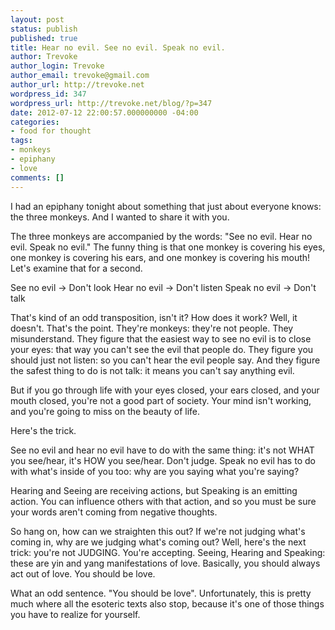 ```yaml
---
layout: post
status: publish
published: true
title: Hear no evil. See no evil. Speak no evil.
author: Trevoke
author_login: Trevoke
author_email: trevoke@gmail.com
author_url: http://trevoke.net
wordpress_id: 347
wordpress_url: http://trevoke.net/blog/?p=347
date: 2012-07-12 22:00:57.000000000 -04:00
categories:
- food for thought
tags:
- monkeys
- epiphany
- love
comments: []
---
```

I had an epiphany tonight about something that just about everyone knows: the three monkeys. And I wanted to share it with you.

The three monkeys are accompanied by the words: "See no evil. Hear no evil. Speak no evil." The funny thing is that one monkey is covering his eyes, one monkey is covering his ears, and one monkey is covering his mouth! Let's examine that for a second.

See no evil -&gt; Don't look
Hear no evil -&gt; Don't listen
Speak no evil -&gt; Don't talk

That's kind of an odd transposition, isn't it? How does it work?
Well, it doesn't. That's the point. They're monkeys: they're not people. They misunderstand. They figure that the easiest way to see no evil is to close your eyes: that way you can't see the evil that people do. They figure you should just not listen: so you can't hear the evil people say. And they figure the safest thing to do is not talk: it means you can't say anything evil.

But if you go through life with your eyes closed, your ears closed, and your mouth closed, you're not a good part of society. Your mind isn't working, and you're going to miss on the beauty of life.

Here's the trick.

See no evil and hear no evil have to do with the same thing: it's not WHAT you see/hear, it's HOW you see/hear. Don't judge. Speak no evil has to do with what's inside of you too: why are you saying what you're saying?

Hearing and Seeing are receiving actions, but Speaking is an emitting action. You can influence others with that action, and so you must be sure your words aren't coming from negative thoughts.

So hang on, how can we straighten this out? If we're not judging what's coming in, why are we judging what's coming out? Well, here's the next trick: you're not JUDGING. You're accepting. Seeing, Hearing and Speaking: these are yin and yang manifestations of love. Basically, you should always act out of love. You should be love.

What an odd sentence. "You should be love". Unfortunately, this is pretty much where all the esoteric texts also stop, because it's one of those things you have to realize for yourself.
